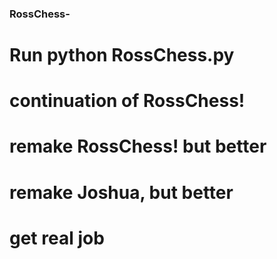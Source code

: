 ### RossChess-

# Run python RossChess.py





# continuation of RossChess!
# 
# remake RossChess! but better
#
# remake Joshua, but better
#
# get real job
